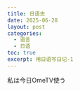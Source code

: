 ```yaml
---
title: 日语志
date: 2025-06-28
layout: post
categories: 
  - 语言
  - 日语
toc: true
excerpt: 用日语写日记-1
---
```


私は今日OmeTV使う